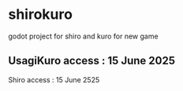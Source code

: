 # shirokuro
godot project for shiro and kuro for new game

UsagiKuro access : 15 June 2025
-----

Shiro access : 15 June 2525